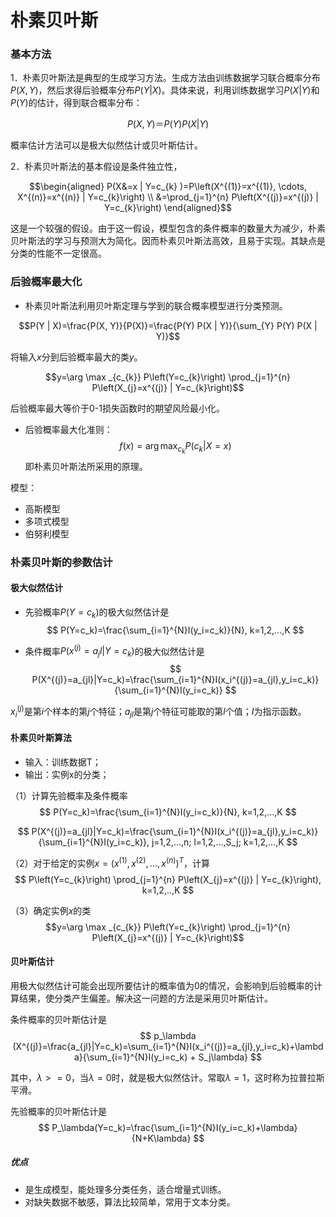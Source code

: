 
# 朴素贝叶斯

### 基本方法

1．朴素贝叶斯法是典型的生成学习方法。生成方法由训练数据学习联合概率分布
$P(X,Y)$，然后求得后验概率分布$P(Y|X)$。具体来说，利用训练数据学习$P(X|Y)$和$P(Y)$的估计，得到联合概率分布：

$$P(X,Y)＝P(Y)P(X|Y)$$

概率估计方法可以是极大似然估计或贝叶斯估计。

2．朴素贝叶斯法的基本假设是条件独立性，

$$\begin{aligned} P(X&=x | Y=c_{k} )=P\left(X^{(1)}=x^{(1)}, \cdots, X^{(n)}=x^{(n)} | Y=c_{k}\right) \\ &=\prod_{j=1}^{n} P\left(X^{(j)}=x^{(j)} | Y=c_{k}\right) \end{aligned}$$


这是一个较强的假设。由于这一假设，模型包含的条件概率的数量大为减少，朴素贝叶斯法的学习与预测大为简化。因而朴素贝叶斯法高效，且易于实现。其缺点是分类的性能不一定很高。

### 后验概率最大化

* 朴素贝叶斯法利用贝叶斯定理与学到的联合概率模型进行分类预测。

$$P(Y | X)=\frac{P(X, Y)}{P(X)}=\frac{P(Y) P(X | Y)}{\sum_{Y} P(Y) P(X | Y)}$$
 
将输入$x$分到后验概率最大的类$y$。

$$y=\arg \max _{c_{k}} P\left(Y=c_{k}\right) \prod_{j=1}^{n} P\left(X_{j}=x^{(j)} | Y=c_{k}\right)$$

后验概率最大等价于0-1损失函数时的期望风险最小化。

* 后验概率最大化准则：
$$ f(x)=\arg \max _{c_k}P(c_k|X=x) $$
即朴素贝叶斯法所采用的原理。

模型：

- 高斯模型
- 多项式模型
- 伯努利模型

### 朴素贝叶斯的参数估计

#### 极大似然估计

* 先验概率$P(Y=c_k)$的极大似然估计是
$$
P(Y=c_k)=\frac{\sum_{i=1}^{N}I(y_i=c_k)}{N}, k=1,2,...,K
$$

* 条件概率$P(x^(j)=a_jl|Y=c_k)$的极大似然估计是
$$
P(X^{(j)}=a_{jl}|Y=c_k)=\frac{\sum_{i=1}^{N}I(x_i^{(j)}=a_{jl},y_i=c_k)}{\sum_{i=1}^{N}I(y_i=c_k)}
$$

$x_i^{(j)}$是第$i$个样本的第$j$个特征；$a_{jl}$是第$j$个特征可能取的第$l$个值；$I$为指示函数。

#### 朴素贝叶斯算法

* 输入：训练数据T；
* 输出：实例x的分类；

（1）计算先验概率及条件概率
$$
P(Y=c_k)=\frac{\sum_{i=1}^{N}I(y_i=c_k)}{N}, k=1,2,...,K
$$

$$
P(X^{(j)}=a_{jl}|Y=c_k)=\frac{\sum_{i=1}^{N}I(x_i^{(j)}=a_{jl},y_i=c_k)}{\sum_{i=1}^{N}I(y_i=c_k)}, j=1,2,...,n; l=1,2,...,S_j; k=1,2,...,K
$$

（2）对于给定的实例$x=(x^{(1)}, x^{(2)},..., x^{(n)})^T$，计算
$$
P\left(Y=c_{k}\right) \prod_{j=1}^{n} P\left(X_{j}=x^{(j)} | Y=c_{k}\right), k=1,2,..,K
$$

（3）确定实例$x$的类
$$y=\arg \max _{c_{k}} P\left(Y=c_{k}\right) \prod_{j=1}^{n} P\left(X_{j}=x^{(j)} | Y=c_{k}\right)$$

#### 贝叶斯估计

用极大似然估计可能会出现所要估计的概率值为0的情况，会影响到后验概率的计算结果，使分类产生偏差。解决这一问题的方法是采用贝叶斯估计。

条件概率的贝叶斯估计是
$$
p_\lambda (X^{(j)}=\frac{a_{jl}|Y=c_k)=\sum_{i=1}^{N}I(x_i^{(j)}=a_{jl},y_i=c_k)+\lambda}{\sum_{i=1}^{N}I(y_i=c_k) + S_j\lambda} 
$$

其中，$\lambda>=0$，当$\lambda=0$时，就是极大似然估计。常取$\lambda=1$，这时称为拉普拉斯平滑。

先验概率的贝叶斯估计是
$$
P_\lambda(Y=c_k)=\frac{\sum_{i=1}^{N}I(y_i=c_k)+\lambda}{N+K\lambda}
$$

##### 优点

* 是生成模型，能处理多分类任务，适合增量式训练。
* 对缺失数据不敏感，算法比较简单，常用于文本分类。
